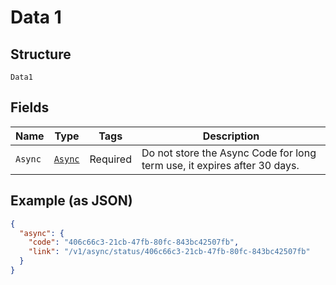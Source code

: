 
# Data 1

## Structure

`Data1`

## Fields

| Name | Type | Tags | Description |
|  --- | --- | --- | --- |
| `Async` | [`Async`](../../doc/models/async.md) | Required | Do not store the Async Code for long term use, it expires after 30 days. |

## Example (as JSON)

```json
{
  "async": {
    "code": "406c66c3-21cb-47fb-80fc-843bc42507fb",
    "link": "/v1/async/status/406c66c3-21cb-47fb-80fc-843bc42507fb"
  }
}
```

